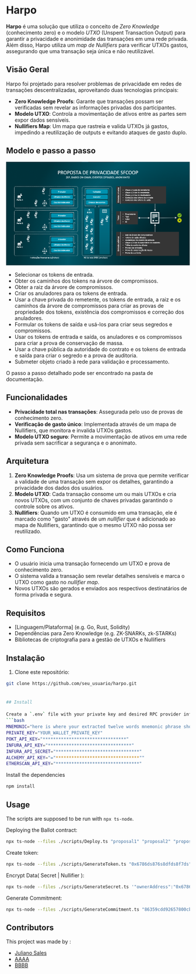 # Harpo

**Harpo** é uma solução que utiliza o conceito de *Zero Knowledge* (conhecimento zero) e o modelo *UTXO* (Unspent Transaction Output) para garantir a privacidade e anonimidade das transações em uma rede privada. Além disso, Harpo utiliza um *map de Nullifiers* para verificar UTXOs gastos, assegurando que uma transação seja única e não reutilizável.

## Visão Geral

Harpo foi projetado para resolver problemas de privacidade em redes de transações descentralizadas, aproveitando duas tecnologias principais:

- **Zero Knowledge Proofs**: Garante que transações possam ser verificadas sem revelar as informações privadas dos participantes.
- **Modelo UTXO**: Controla a movimentação de ativos entre as partes sem expor dados sensíveis.
- **Nullifiers Map**: Um mapa que rastreia e valida UTXOs já gastos, impedindo a reutilização de outputs e evitando ataques de gasto duplo.

## Modelo e passo a passo
![](https://github.com/mtrn87/privtest/blob/main/docs/img/VisaoGeral_01.png)

- Selecionar os tokens de entrada.
- Obter os caminhos dos tokens na árvore de compromissos.
- Obter a raiz da árvore de compromissos.
- Criar os anuladores para os tokens de entrada.
- Usar a chave privada do remetente, os tokens de entrada, a raiz e os caminhos da árvore de compromissos para criar as provas de propriedade dos tokens, existência dos compromissos e correção dos anuladores.
- Formular os tokens de saída e usá-los para criar seus segredos e compromissos.
- Usar os tokens de entrada e saída, os anuladores e os compromissos para criar a prova de conservação de massa.
- Usar a chave pública da autoridade do contrato e os tokens de entrada e saída para criar o segredo e a prova de auditoria.
- Submeter objeto criado à rede para validação e processamento.

O passo a passo detalhado pode ser encontrado na pasta de documentação.

## Funcionalidades

- **Privacidade total nas transações**: Assegurada pelo uso de provas de conhecimento zero.
- **Verificação de gasto único**: Implementada através de um mapa de Nullifiers, que monitora e invalida UTXOs gastos.
- **Modelo UTXO seguro**: Permite a movimentação de ativos em uma rede privada sem sacrificar a segurança e o anonimato.
  
## Arquitetura

1. **Zero Knowledge Proofs**: Usa um sistema de prova que permite verificar a validade de uma transação sem expor os detalhes, garantindo a privacidade dos dados dos usuários.
2. **Modelo UTXO**: Cada transação consome um ou mais UTXOs e cria novos UTXOs, com um conjunto de chaves privadas garantindo o controle sobre os ativos.
3. **Nullifiers**: Quando um UTXO é consumido em uma transação, ele é marcado como "gasto" através de um *nullifier* que é adicionado ao mapa de Nullifiers, garantindo que o mesmo UTXO não possa ser reutilizado.

## Como Funciona

- O usuário inicia uma transação fornecendo um UTXO e prova de conhecimento zero.
- O sistema valida a transação sem revelar detalhes sensíveis e marca o UTXO como gasto no *nullifier map*.
- Novos UTXOs são gerados e enviados aos respectivos destinatários de forma privada e segura.

## Requisitos

- [Linguagem/Plataforma] (e.g. Go, Rust, Solidity)
- Dependências para Zero Knowledge (e.g. ZK-SNARKs, zk-STARKs)
- Bibliotecas de criptografia para a gestão de UTXOs e Nullifiers

## Instalação

1. Clone este repositório:

```bash
git clone https://github.com/seu_usuario/harpo.git


## Install

Create a `.env` file with your private key and desired RPC provider information:
```bash
MNEMONIC="here is where your extracted twelve words mnemonic phrase should be put"
PRIVATE_KEY="YOUR_WALLET_PRIVATE_KEY"
POKT_API_KEY="********************************"
INFURA_API_KEY="********************************"
INFURA_API_SECRET="********************************"
ALCHEMY_API_KEY="="********************************""
ETHERSCAN_API_KEY="********************************"
```

Install the dependencies
```bash
npm install
```

## Usage
The scripts are supposed to be run with `npx ts-node`. 

Deploying the Ballot contract:
```bash
npx ts-node --files ./scripts/Deploy.ts "proposal1" "proposal2" "proposal3" "proposalN"
```

Create token:
```bash
npx ts-node --files ./scripts/GenerateToken.ts "0x6786ds876s8dfds8f7ds" "DREX" 10
```

Encrypt Data( Secret | Nullifier ):
```bash
npx ts-node --files ./scripts/GenerateSecret.ts '"ownerAddress":"0x6786ds876s8dfds8f7ds","type":"DREX","amount":"10","nonce":"d4eb7ced-a07c-4d7a-878e-8547d8a928c3"}' "0x82A94fFBfb194a6a39E944271D5aB"
```

Generate Commitment:
```bash
npx ts-node --files ./scripts/GenerateCommitment.ts "86359cdd92657800cbb07a8c427e05e14212ab68bab44cbb05ba98b6e82d59abf645967b093c97261a78326b10b0dc24460905975eb3e7e7d1372dec9df9ab2fc9a112720acae9627fe5455d3f6f0fa35755d97d72ac6aa0f3eb87399a0edc02df04552934596fc078f6abe2ab2801971f767d0472e1561357f5dc3426be5490"
```

## Contributors
This project was made by : 
- [Juliano Sales](https://github.com/tzdesing)
- [AAAA](https://github.com/AAAA)
- [BBBB](https://github.com/BBBB)

